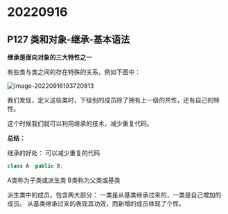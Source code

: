 # 20220916

## P127 类和对象-继承-基本语法

**继承是面向对象的三大特性之一**

有些类与类之间的存在特殊的关系，例如下图中：

![image-20220916193720813](F:\workspace\c++\learnCPrime\文档\继承.assets\image-20220916193720813.png)

我们发现，定义这些类时，下级别的成员除了拥有上一级的共性，还有自己的特性。

这个时候我们就可以利用继承的技术，减少重复代码。

**总结：**

继承的好处： 可以减少重复的代码

```c++
class A: public B;
```
A类称为子类或派生类
B类称为父类或基类

派生类中的成员，包含两大部分：
一类是从基类继承过来的，一类是自己增加的成员。
从基类继承过来的表现其功效，而新增的成员体现了个性。